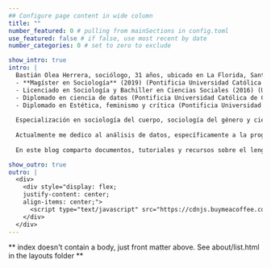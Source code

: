 ```yaml
---
## Configure page content in wide column
title: ""
number_featured: 0 # pulling from mainSections in config.toml
use_featured: false # if false, use most recent by date
number_categories: 0 # set to zero to exclude

show_intro: true
intro: |
  Bastián Olea Herrera, sociólogo, 31 años, ubicado en La Florida, Santiago de Chile. 
  - **Magíster en Sociología** (2019) (Pontificia Universidad Católica de Chile),
  - Licenciado en Sociología y Bachiller en Ciencias Sociales (2016) (Universidad Alberto Hurtado),
  - Diplomado en ciencia de datos (Pontificia Universidad Católica de Chile), 
  - Diplomado en Estética, feminismo y crítica (Pontificia Universidad Católica de Chile).
  
  Especialización en sociología del cuerpo, sociología del género y ciencia de datos (mediante el lenguaje de programación estadística R).
  
  Actualmente me dedico al análisis de datos, específicamente a la programación y desarrollo de aplicaciones web interactivas para visualizar e interpretar datos estadísticos y sociales para clientes tales como universidades, empresas y consultoras. Puedes ver [aquí las aplicaciones de datos sociales abiertos](/apps/) que he desarrollado, y [en este enlace tengo un portafolio de algunos trabajos que he desarrollado profesionalmente](https://bastianolea.rbind.io/blog/portafolio_trabajos_r/) en el pasado. También me mantengo estudiando en las áreas de los estudios de género, la sociología del cuerpo, la teoría queer y la filosofía feminista.
  
  En este blog comparto documentos, tutoriales y recursos sobre el lenguaje de programación estadística R. Puedes contactarme si tienes alguna pregunta o comentario, o si necesitas apoyo con tu investigación o tesis.

show_outro: true
outro: |
  <div>
    <div style="display: flex;
    justify-content: center;
    align-items: center;">
      <script type="text/javascript" src="https://cdnjs.buymeacoffee.com/1.0.0/button.prod.min.js" data-name="bmc-button" data-slug="bastimapache" data-color="#FFDD00" data-emoji="☕"  data-font="Cookie" data-text="Regálame un cafecito" data-outline-color="#000000" data-font-color="#000000" data-coffee-color="#ffffff" ></script>
    </div>
  </div>
---
```


** index doesn't contain a body, just front matter above.
See about/list.html in the layouts folder **